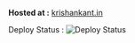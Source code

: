**Hosted at :**  [krishankant.in](https://old.krishankant.in/)

Deploy Status :  ![Deploy Status](https://github.com/krishankantray/krishankantray.github.io/actions/workflows/gh-pages.yml/badge.svg)

